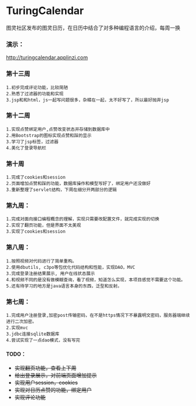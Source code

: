 # TuringCalendar
图灵社区发布的图灵日历，在日历中结合了对多种编程语言的介绍，每周一换

### 演示：

http://turingcalendar.applinzi.com

### 第十三周
    1.初步完成评论功能，比较简陋
    2.熟悉了过滤器的功能和实现
    3.jsp和和html，js一起写问题很多，杂糅在一起，太不好写了，所以最好抛弃jsp

### 第十二周
    1.实现点赞绑定用户,点赞改变状态并存储到数据库中
    2.用Bootstrap的图标实现点赞和踩的显示
    3.学习了jsp标签，过滤器
    4.美化了登录导航栏

### 第十周
    1.完成了cookies和session
    2.页面增加点赞和踩的功能，数据库操作和模型写好了，绑定用户还没做好
    3.重新整理了servlet结构，下周在细分开两部分的逻辑

### 第九周：
    1.完成对面向接口编程概念的理解，实现只需要改配置文件，就完成实现的切换
    2.实现了翻页功能，但是界面不太美观
    3.实现了cookies和session
   

### 第八周：
    1.按照视频对代码进行了简单重构。
    2.使用dbutils, c3po等包优化代码结构和性能，实现DAO，MVC
    3.完成登录注册结果展示, 用户在线状态展示
    4.和视频不同的是没有做模糊查询，看了视频，知道怎么实现，本项目感觉不需要这个功能。
    5.还有待学习的地方是java语言本身的东西，泛型和反射。   

### 第七周：
    1.完成用户注册登录,加密post传输密码，在不是https情况下不暴露明文密码，服务器端继续进行二次加密。
    2.实现mvc
    3.jdbc连接sqlite数据库
    4.尝试实现了一点dao模式，没有写完




#### TODO：

* ~~实现翻页功能，查看上下周~~ 
* ~~给出登录展示，对前端页面增加提示~~
* ~~实现用户session，cookies~~ 
* ~~实现对日历点赞的功能，绑定用户~~
* ~~实现评论功能~~
